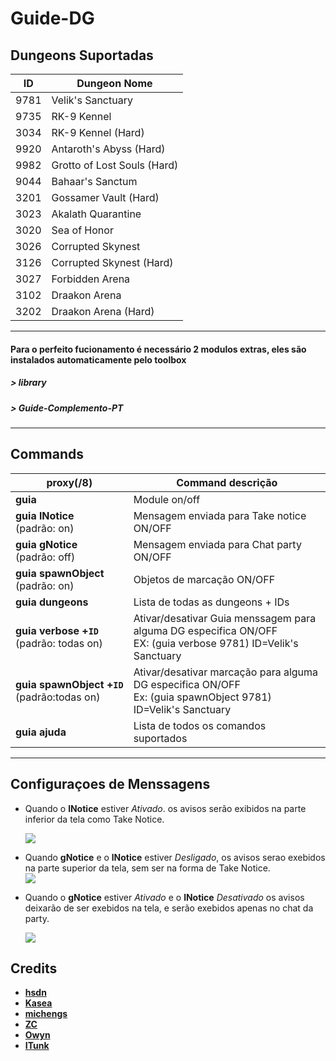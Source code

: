 Guide-DG
======

##  Dungeons Suportadas
ID | Dungeon Nome 
--- | ---
9781 | Velik's Sanctuary 
9735 | RK-9 Kennel 
3034 | RK-9 Kennel (Hard) 
9920 | Antaroth's Abyss (Hard) 
9982 | Grotto of Lost Souls (Hard) 
9044 | Bahaar's Sanctum 
3201 | Gossamer Vault (Hard) 
3023 | Akalath Quarantine 
3020 | Sea of Honor 
3026 | Corrupted Skynest 
3126 | Corrupted Skynest (Hard) 
3027 | Forbidden Arena 
3102 | Draakon Arena 
3202 | Draakon Arena (Hard) 

----

####  Para o perfeito fucionamento é necessário 2 modulos extras, eles são instalados automaticamente pelo toolbox
##### > library
##### > Guide-Complemento-PT

------

## Commands 
proxy(/8) | Command descrição 
--- | ---
**guia** | Module on/off | digitando diretamente fora do chat proxy
**guia&nbsp;lNotice**<br>(padrão: on) | Mensagem enviada para Take notice ON/OFF 
**guia&nbsp;gNotice**<br>(padrão: off) | Mensagem enviada para Chat party ON/OFF
**guia&nbsp;spawnObject**<br>(padrão: on) | Objetos de marcação ON/OFF
**guia&nbsp;dungeons** | Lista de todas as dungeons + IDs
**guia&nbsp;verbose&nbsp;+`ID`**<br>(padrão: todas on) | Ativar/desativar Guia menssagem para alguma DG especifica ON/OFF<br>EX: (guia verbose 9781) ID=Velik's Sanctuary
**guia&nbsp;spawnObject&nbsp;+`ID`**<br>(padrão:todas on) | Ativar/desativar marcação para alguma DG especifica ON/OFF<br>Ex: (guia spawnObject 9781) ID=Velik's Sanctuary 
**guia&nbsp;ajuda** | Lista de todos os comandos suportados

---

## Configuraçoes de Menssagens 

* Quando o **lNotice** estiver *Ativado*. os avisos serão exibidos na parte inferior da tela como Take Notice.

  ![](https://i.imgur.com/qAVCiuv.jpg)


* Quando **gNotice** e o **lNotice** estiver *Desligado*, os avisos serao exebidos na parte superior da tela, sem ser na forma de Take Notice.   
  ![](https://i.imgur.com/R2PuTGK.jpg)   

* Quando o **gNotice** estiver *Ativado* e o **lNotice** *Desativado* os avisos deixarão de ser exebidos na tela, e serão exebidos apenas no chat da party. 
 
  ![](https://i.imgur.com/WhbAsFr.jpg)  
  

## Credits
- **[hsdn](https://github.com/hsdn)** 
- **[Kasea](https://github.com/tera-toolbox-mods)** 
- **[michengs](https://github.com/michengs)** 
- **[ZC](https://github.com/tera-mod)** 
- **[Owyn](https://github.com/Owyn)** 
- **[ITunk](https://github.com/GrafNikola)** 
